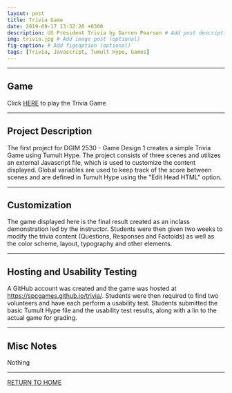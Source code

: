 ```yaml
---
layout: post
title: Trivia Game
date: 2019-09-17 13:32:20 +0300
description: US President Trivia by Darren Pearson # Add post description (optional)
img: trivia.jpg # Add image post (optional)
fig-caption: # Add figcaption (optional)
tags: [Trivia, Javascript, Tumult Hype, Games]
---
```


----
## Game
Click [HERE](https://spcgames.github.io/trivia/) to play the Trivia Game

----
## Project Description
The first project for DGIM 2530 - Game Design 1 creates a simple Trivia Game using Tumult Hype. The project consists of three scenes and utilizes an external Javascript file, which is used to customize the content displayed. Global variables are used to keep track of the score between scenes and are defined in Tumult Hype using the "Edit Head HTML" option.

----
## Customization
The game displayed here is the final result created as an inclass demonstration led by the instructor. Students were then given two weeks to modify the trivia content (Questions, Responses and Factoids) as well as the color scheme, layout, typography and other elements. 

----
## Hosting and Usability Testing
A GitHub account was created and the game was hosted at <https://spcgames.github.io/trivia/>. Students were then required to find two volunteers and have each perform a usability test. Students submitted the basic Tumult Hype file and the usability test results, along with a lin to the actual game for grading.

----
## Misc Notes
Nothing

----
[RETURN TO HOME](https://spcgames.github.io/)
